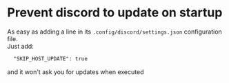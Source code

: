 # Prevent discord to update on startup
As easy as adding a line in its `.config/discord/settings.json` configuration file.  
Just add:
```txt
  "SKIP_HOST_UPDATE": true
```
and it won't ask you for updates when executed
